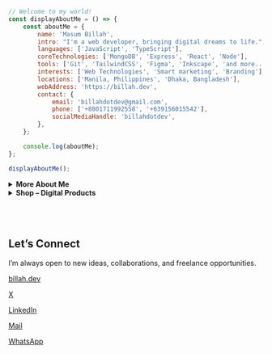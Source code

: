   
```javascript                                                                                                           
// Welcome to my world!
const displayAboutMe = () => {
    const aboutMe = {
        name: 'Masum Billah',
        intro: "I'm a web developer, bringing digital dreams to life.",
        languages: ['JavaScript', 'TypeScript'],
        coreTechnologies: ['MongoDB', 'Express', 'React', 'Node'],
        tools: ['Git', 'TailwindCSS', 'Figma', 'Inkscape', 'and more...'],
        interests: ['Web Technologies', 'Smart marketing', 'Branding'],
        locations: ['Manila, Philippines', 'Dhaka, Bangladesh'],
        webAddress: 'https://billah.dev',
        contact: {
            email: 'billahdotdev@gmail.com',
            phone: ['+8801711992558', '+639156015542'],
            socialMediaHandle: 'billahdotdev',
        },
    };

    console.log(aboutMe);
};

displayAboutMe();


```          
   
     
<details> 
<summary><strong>More About Me</strong></summary>                                       

<pre>
🙂 My Story:
I’m deeply passionate about JavaScript and modern web technologies. Before the pandemic, I was navigating the ups and downs of entrepreneurship in the clothing industry through my venture, DhakaTeez. As the person behind the scenes—handling everything from sales to strategy—I learned valuable lessons about persistence, creativity, and real-world problem solving.

When the pandemic hit, it gave me a chance to align my passion with my work. That’s when I fully committed to web development—bringing both technical skills and business insight to the table. Today, I wear two hats: helping grow DhakaTeez and offering tailored web development services to individuals and businesses looking to grow online.

If you’re looking for someone who understands both code and commerce—I’d love to help.

👩‍💻 I Speak:
English, Bangla(Native), Taglish, and of course JavaScript!            

🎓 Credentials:
I'm a Bangladesh University of Engineering and Technology (BUET) and IAC certified full-stack web developer   
on a journey of modern web mastery at the University of Helsinki.    
</pre>
</details>    




<details>
<summary><strong>Shop – Digital Products</strong></summary>

<img src="https://images.unsplash.com/photo-1521737604893-d14cc237f11d?auto=format&fit=crop&w=1350&q=80" alt="Creative Workspace" style="width: 100%; border-radius: 12px; margin-bottom: 1rem;">

### 👋 Welcome to My Digital Store  
Hi, I’m **Masum** — Developer & Digital Creator.  
I build **clean, focused digital tools** for developers, freelancers, and creators.  
My products help you **move faster, save time, and launch with confidence**.

---

## 🚀 Featured Products

### ⏳ Coming Soon Landing Page Template – **$10**
<div style="border: 1px solid #eaeaea; border-radius: 10px; padding: 12px; margin-bottom: 16px;">
A sleek, responsive landing page for **product launches or waitlists**. Perfect for quick validation.  
<br>
🔧 **Tech:** HTML + Tailwind CSS  
💵 **Price:** $10  
<br><br>
<a href="https://billahdotdev.gumroad.com/l/coming-soon-landing-page-template">
<img src="https://img.shields.io/badge/View%20on-Gumroad-orange?style=for-the-badge&logo=gumroad" alt="Buy on Gumroad">
</a>
</div>

---

### 👨‍💻 Hacker-Vibe Personal Website Template – **$15**
<div style="border: 1px solid #eaeaea; border-radius: 10px; padding: 12px; margin-bottom: 16px;">
A bold, dark-themed personal website with a **terminal-style look**.  
Perfect for developers who want a **unique online presence**.  
<br>
🔧 **Tech:** React + Vite + Tailwind CSS  
💵 **Price:** $15  
<br><br>
<a href="https://billahdotdev.gumroad.com/l/hacker-terminal-website">
<img src="https://img.shields.io/badge/View%20on-Gumroad-teal?style=for-the-badge&logo=gumroad" alt="Buy on Gumroad">
</a>
</div>

---

### ✏️ Simple Line SVG Icon Pack (60+ Icons) – **$1**
<div style="border: 1px solid #eaeaea; border-radius: 10px; padding: 12px; margin-bottom: 16px;">
A **lightweight, scalable** SVG icon set for web & app projects.  
Clean, minimal design for modern interfaces.  
<br>
📦 **Includes:** 60+ icons (SVG format)  
💵 **Price:** $1  
<br><br>
<a href="https://billahdotdev.gumroad.com/l/simple-line-svg-icons">
<img src="https://img.shields.io/badge/Get%20SVGs-Gumroad-success?style=for-the-badge&logo=svg" alt="Download Icons">
</a>
</div>

---

## 💬 Custom Work
<div style="border: 1px solid #eaeaea; border-radius: 10px; padding: 12px; text-align: center;">
Need a **custom landing page**, **personal site**, or **problem-solving content**?  
Let’s create something amazing together.  
<br><br>
<a href="https://wa.me/+8801711992558?text=Hi%20Masum!%20I’m%20interested%20in%20a%20custom%20digital%20project.">
<img src="https://img.shields.io/badge/Chat%20on-WhatsApp-brightgreen?style=for-the-badge&logo=whatsapp" alt="WhatsApp Chat">
</a>
</div>

</details>



<br />

<br />
<br />



## Let’s Connect

I’m always open to new ideas, collaborations, and freelance opportunities.

[billah.dev](https://billah.dev) 

[X](https://twitter.com/billahdottdev)  

[LinkedIn](https://www.linkedin.com/in/billahdotdev)  

[Mail](mailto:billahdotdev@gmail.com)

[WhatsApp](https://wa.me/+8801711992558)


